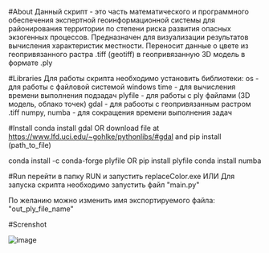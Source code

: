 #About 
Данный скрипт - это часть  математического и программного обеспечения экспертной геоинформационной системы для районирования территории по степени риска развития опасных экзогенных процессов.
Предназначен для визуализации результатов вычисления характеристик местности. Переносит данные о цвете из геопривязанного растра .tiff (geotiff) в геопривязанную 3D модель в формате .ply

#Libraries
Для работы скрипта необходимо установить библиотеки: 
os - для работы с файловой системой windows
time - для вычисления времени выполнения подзадач
plyfile - для работы с ply файлами (3D модель, облако точек)
gdal - для рабооты с геопривязанным растром .tiff
numpy, numba - для сокращения времени выполнения задач

#Install
conda install gdal
OR download file at https://www.lfd.uci.edu/~gohlke/pythonlibs/#gdal and
pip install (path_to_file)

conda install -c conda-forge plyfile 
OR pip install plyfile
conda install numba

#Run
перейти в папку RUN и запустить replaceColor.exe
ИЛИ
Для запуска скрипта необходимо запустить файл "main.py"

По желанию можно изменить имя экспортируемого файла:
"out_ply_file_name"

#Screnshot

![image](https://user-images.githubusercontent.com/58412734/112442173-89163480-8d86-11eb-8f7c-de2390174ef3.png)
